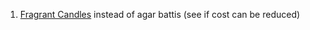 
1. [Fragrant Candles](https://fb.watch/so6MijVjt9/) instead of agar battis (see if cost can be reduced)